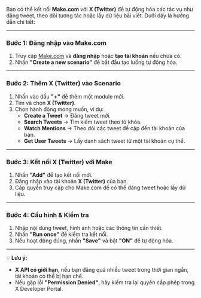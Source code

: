 Bạn có thể kết nối **Make.com** với **X (Twitter)** để tự động hóa các tác vụ như đăng tweet, theo dõi tương tác hoặc lấy dữ liệu bài viết. Dưới đây là hướng dẫn chi tiết:  

---

### **Bước 1: Đăng nhập vào Make.com**  
1. Truy cập [Make.com](https://www.make.com/) và **đăng nhập** hoặc **tạo tài khoản** nếu chưa có.  
2. Nhấn **"Create a new scenario"** để bắt đầu tạo luồng tự động hóa.  

---

### **Bước 2: Thêm X (Twitter) vào Scenario**  
1. Nhấn vào dấu **"+"** để thêm một module mới.  
2. Tìm và chọn **X (Twitter)**.  
3. Chọn hành động mong muốn, ví dụ:  
   - **Create a Tweet** → Đăng tweet mới.  
   - **Search Tweets** → Tìm kiếm tweet theo từ khóa.  
   - **Watch Mentions** → Theo dõi các tweet đề cập đến tài khoản của bạn.  
   - **Get User Tweets** → Lấy danh sách tweet từ một tài khoản cụ thể.  

---

### **Bước 3: Kết nối X (Twitter) với Make**  
1. Nhấn **"Add"** để tạo kết nối mới.  
2. Đăng nhập vào tài khoản **X (Twitter)** của bạn.  
3. Cấp quyền truy cập cho Make.com để có thể đăng tweet hoặc lấy dữ liệu.  

---

### **Bước 4: Cấu hình & Kiểm tra**  
1. Nhập nội dung tweet, hình ảnh hoặc các thông tin cần thiết.  
2. Nhấn **"Run once"** để kiểm tra kết nối.  
3. Nếu hoạt động đúng, nhấn **"Save"** và bật **"ON"** để tự động hóa.  

---

💡 **Lưu ý:**  
- **X API có giới hạn**, nếu bạn đăng quá nhiều tweet trong thời gian ngắn, tài khoản có thể bị hạn chế.  
- Nếu gặp lỗi **"Permission Denied"**, hãy kiểm tra lại quyền cấp phép trong X Developer Portal.  